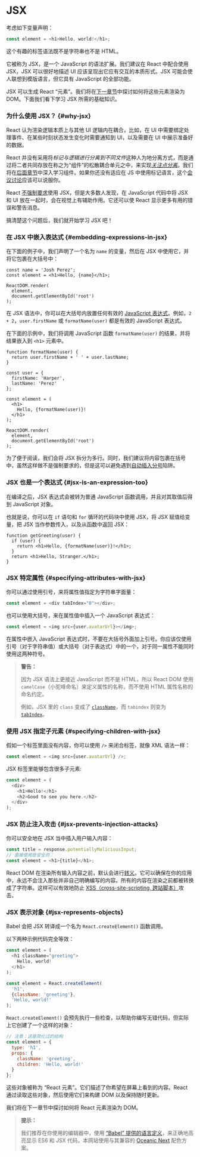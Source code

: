 #	JSX 

考虑如下变量声明：

```js
const element = <h1>Hello, world!</h1>;
```

这个有趣的标签语法既不是字符串也不是 HTML。

它被称为 JSX，是一个 JavaScript 的语法扩展。我们建议在 React 中配合使用 JSX，JSX 可以很好地描述 UI 应该呈现出它应有交互的本质形式。JSX 可能会使人联想到模版语言，但它具有 JavaScript 的全部功能。

JSX 可以生成 React “元素”。我们将在[下一章节](/docs/rendering-elements.html)中探讨如何将这些元素渲染为 DOM。下面我们看下学习 JSX 所需的基础知识。

### 为什么使用 JSX？ {#why-jsx}

React 认为渲染逻辑本质上与其他 UI 逻辑内在耦合，比如，在 UI 中需要绑定处理事件、在某些时刻状态发生变化时需要通知到 UI，以及需要在 UI 中展示准备好的数据。

React 并没有采用将*标记与逻辑进行分离到不同文件*这种人为地分离方式，而是通过将二者共同存放在称之为“组件”的松散耦合单元之中，来实现[*关注点分离*](https://en.wikipedia.org/wiki/Separation_of_concerns)。我们将在[后面章节](/docs/components-and-props.html)中深入学习组件。如果你还没有适应在 JS 中使用标记语言，这个[会议讨论](https://www.youtube.com/watch?v=x7cQ3mrcKaY)应该可以说服你。

React [不强制要求](/docs/react-without-jsx.html)使用 JSX，但是大多数人发现，在 JavaScript 代码中将 JSX 和 UI 放在一起时，会在视觉上有辅助作用。它还可以使 React 显示更多有用的错误和警告消息。

搞清楚这个问题后，我们就开始学习 JSX 吧！

### 在 JSX 中嵌入表达式 {#embedding-expressions-in-jsx}

在下面的例子中，我们声明了一个名为 `name` 的变量，然后在 JSX 中使用它，并将它包裹在大括号中：

```js{1,2}
const name = 'Josh Perez';
const element = <h1>Hello, {name}</h1>;

ReactDOM.render(
  element,
  document.getElementById('root')
);
```

在 JSX 语法中，你可以在大括号内放置任何有效的 [JavaScript 表达式](https://developer.mozilla.org/en-US/docs/Web/JavaScript/Guide/Expressions_and_Operators#Expressions)。例如，`2 + 2`，`user.firstName` 或 `formatName(user)` 都是有效的 JavaScript 表达式。

在下面的示例中，我们将调用 JavaScript 函数 `formatName(user)` 的结果，并将结果嵌入到 `<h1>` 元素中。

```js{12}
function formatName(user) {
  return user.firstName + ' ' + user.lastName;
}

const user = {
  firstName: 'Harper',
  lastName: 'Perez'
};

const element = (
  <h1>
    Hello, {formatName(user)}!
  </h1>
);

ReactDOM.render(
  element,
  document.getElementById('root')
);
```

[](codepen://introducing-jsx)

为了便于阅读，我们会将 JSX 拆分为多行。同时，我们建议将内容包裹在括号中，虽然这样做不是强制要求的，但是这可以避免遇到[自动插入分号](http://stackoverflow.com/q/2846283)陷阱。

### JSX 也是一个表达式 {#jsx-is-an-expression-too}

在编译之后，JSX 表达式会被转为普通 JavaScript 函数调用，并且对其取值后得到 JavaScript 对象。

也就是说，你可以在 `if` 语句和 `for` 循环的代码块中使用 JSX，将 JSX 赋值给变量，把 JSX 当作参数传入，以及从函数中返回 JSX：

```js{3,5}
function getGreeting(user) {
  if (user) {
    return <h1>Hello, {formatName(user)}!</h1>;
  }
  return <h1>Hello, Stranger.</h1>;
}
```

### JSX 特定属性 {#specifying-attributes-with-jsx}

你可以通过使用引号，来将属性值指定为字符串字面量：

```js
const element = <div tabIndex="0"></div>;
```

也可以使用大括号，来在属性值中插入一个 JavaScript 表达式：

```js
const element = <img src={user.avatarUrl}></img>;
```

在属性中嵌入 JavaScript 表达式时，不要在大括号外面加上引号。你应该仅使用引号（对于字符串值）或大括号（对于表达式）中的一个，对于同一属性不能同时使用这两种符号。

>**警告：**
>
>因为 JSX 语法上更接近 JavaScript 而不是 HTML，所以 React DOM 使用 `camelCase`（小驼峰命名）来定义属性的名称，而不使用 HTML 属性名称的命名约定。
>
>例如，JSX 里的 `class` 变成了 [`className`](https://developer.mozilla.org/en-US/docs/Web/API/Element/className)，而 `tabindex` 则变为 [`tabIndex`](https://developer.mozilla.org/en-US/docs/Web/API/HTMLElement/tabIndex)。

### 使用 JSX 指定子元素 {#specifying-children-with-jsx}

假如一个标签里面没有内容，你可以使用 `/>` 来闭合标签，就像 XML 语法一样：

```js
const element = <img src={user.avatarUrl} />;
```

JSX 标签里能够包含很多子元素:

```js
const element = (
  <div>
    <h1>Hello!</h1>
    <h2>Good to see you here.</h2>
  </div>
);
```

### JSX 防止注入攻击 {#jsx-prevents-injection-attacks}

你可以安全地在 JSX 当中插入用户输入内容：

```js
const title = response.potentiallyMaliciousInput;
// 直接使用是安全的：
const element = <h1>{title}</h1>;
```

React DOM 在渲染所有输入内容之前，默认会进行[转义](https://stackoverflow.com/questions/7381974/which-characters-need-to-be-escaped-on-html)。它可以确保在你的应用中，永远不会注入那些并非自己明确编写的内容。所有的内容在渲染之前都被转换成了字符串。这样可以有效地防止 [XSS（cross-site-scripting, 跨站脚本）](https://en.wikipedia.org/wiki/Cross-site_scripting)攻击。

### JSX 表示对象 {#jsx-represents-objects}

Babel 会把 JSX 转译成一个名为 `React.createElement()` 函数调用。

以下两种示例代码完全等效：

```js
const element = (
  <h1 className="greeting">
    Hello, world!
  </h1>
);
```

```js
const element = React.createElement(
  'h1',
  {className: 'greeting'},
  'Hello, world!'
);
```

`React.createElement()` 会预先执行一些检查，以帮助你编写无错代码，但实际上它创建了一个这样的对象：

```js
// 注意：这是简化过的结构
const element = {
  type: 'h1',
  props: {
    className: 'greeting',
    children: 'Hello, world!'
  }
};
```

这些对象被称为 “React 元素”。它们描述了你希望在屏幕上看到的内容。React 通过读取这些对象，然后使用它们来构建 DOM 以及保持随时更新。

我们将在下一章节中探讨如何将 React 元素渲染为 DOM。

>**提示：**
>
> 我们推荐在你使用的编辑器中，使用 [“Babel” 提供的语言定义](https://babeljs.io/docs/editors)，来正确地高亮显示 ES6 和 JSX 代码。本网站使用与其兼容的 [Oceanic Next](https://labs.voronianski.com/oceanic-next-color-scheme/) 配色方案。
